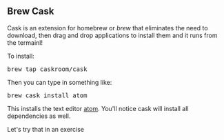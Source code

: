 ## Brew Cask

Cask is an extension for homebrew or *brew* that eliminates the need to download, then drag and drop applications to install them and it runs from the termainl!

To install:
<pre class='brush: bash;'>
brew tap caskroom/cask
</pre>

Then you can type in something like: 
<pre class='brush: bash;'>
brew cask install atom
</pre>

This installs the text editor [atom](https://atom.io/). You'll notice cask will install all dependencies as well.

Let's try that in an exercise
